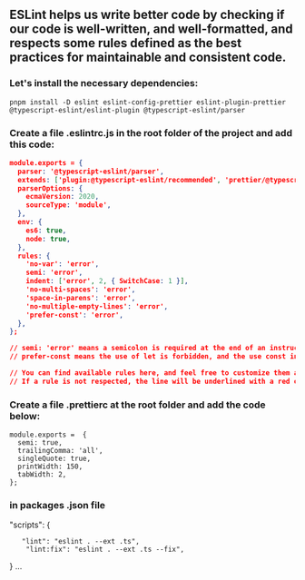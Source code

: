 ## ESLint helps us write better code by checking if our code is well-written, and well-formatted, and respects some rules defined as the best practices for maintainable and consistent code.

### Let's install the necessary dependencies:

```
pnpm install -D eslint eslint-config-prettier eslint-plugin-prettier @typescript-eslint/eslint-plugin @typescript-eslint/parser
```

### Create a file .eslintrc.js in the root folder of the project and add this code:

```json
module.exports = {
  parser: '@typescript-eslint/parser',
  extends: ['plugin:@typescript-eslint/recommended', 'prettier/@typescript-eslint', 'plugin:prettier/recommended'],
  parserOptions: {
    ecmaVersion: 2020,
    sourceType: 'module',
  },
  env: {
    es6: true,
    node: true,
  },
  rules: {
    'no-var': 'error',
    semi: 'error',
    indent: ['error', 2, { SwitchCase: 1 }],
    'no-multi-spaces': 'error',
    'space-in-parens': 'error',
    'no-multiple-empty-lines': 'error',
    'prefer-const': 'error',
  },
};

// semi: 'error' means a semicolon is required at the end of an instruction.
// prefer-const means the use of let is forbidden, and the use const instead.

// You can find available rules here, and feel free to customize them as you want.
// If a rule is not respected, the line will be underlined with a red or orange line depending on if you set the error level for this specific rule to error or warning respectively.
```

### Create a file .prettierc at the root folder and add the code below:

```
module.exports =  {
  semi: true,
  trailingComma: 'all',
  singleQuote: true,
  printWidth: 150,
  tabWidth: 2,
};
```

### in packages .json file

"scripts": {

       "lint": "eslint . --ext .ts",
        "lint:fix": "eslint . --ext .ts --fix",

}
...
